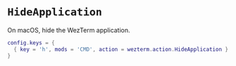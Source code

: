 # `HideApplication`

On macOS, hide the WezTerm application.

```lua
config.keys = {
  { key = 'h', mods = 'CMD', action = wezterm.action.HideApplication },
}
```
